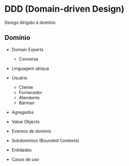 # DDD (Domain-driven Design)

Design dirigido à domínio

## Domínio

- Domain Experts
  - Conversa
- Linguagem ubíqua

- Usuário

  - Cliente
  - Fornecedor
  - Atendente
  - Barman

- Agregados
- Value Objects
- Eventos de domínio
- Subdomínios (Bounded Contexts)
- Entidades
- Casos de uso
